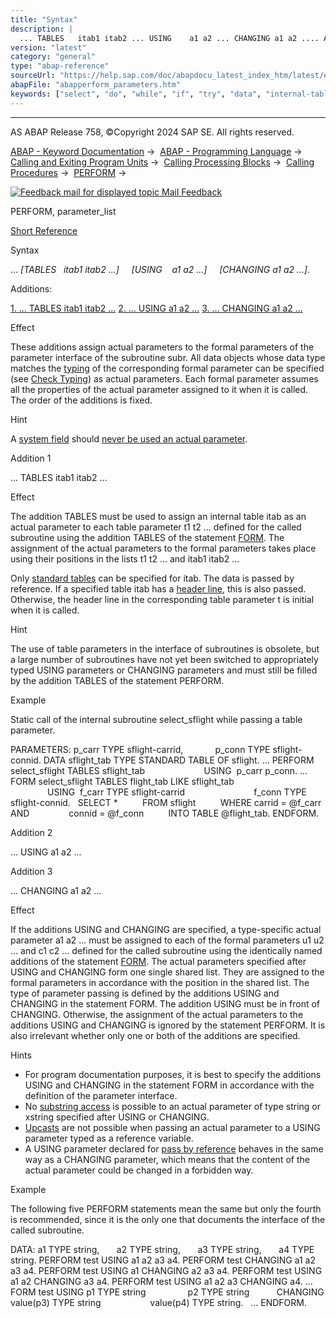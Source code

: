 ```yaml
---
title: "Syntax"
description: |
  ... TABLES   itab1 itab2 ... USING    a1 a2 ... CHANGING a1 a2 .... Additions: 1. ... TABLES itab1 itab2 ...(#!ABAP_ADDITION_1@1@) 2. ... USING a1 a2 ...(#!ABAP_ADDITION_2@2@) 3. ... CHANGING a1 a2 ...(#!ABAP_ADDITION_3@3@) Effect These additions assign actual parame
version: "latest"
category: "general"
type: "abap-reference"
sourceUrl: "https://help.sap.com/doc/abapdocu_latest_index_htm/latest/en-US/abapperform_parameters.htm"
abapFile: "abapperform_parameters.htm"
keywords: ["select", "do", "while", "if", "try", "data", "internal-table", "abapperform", "parameters"]
---
```


* * *

AS ABAP Release 758, ©Copyright 2024 SAP SE. All rights reserved.

[ABAP - Keyword Documentation](https://help.sap.com/doc/abapdocu_latest_index_htm/latest/en-US/abenabap.htm) →  [ABAP - Programming Language](https://help.sap.com/doc/abapdocu_latest_index_htm/latest/en-US/abenabap_reference.htm) →  [Calling and Exiting Program Units](https://help.sap.com/doc/abapdocu_latest_index_htm/latest/en-US/abenabap_execution.htm) →  [Calling Processing Blocks](https://help.sap.com/doc/abapdocu_latest_index_htm/latest/en-US/abencall_processing_blocks.htm) →  [Calling Procedures](https://help.sap.com/doc/abapdocu_latest_index_htm/latest/en-US/abencall_procedures.htm) →  [PERFORM](https://help.sap.com/doc/abapdocu_latest_index_htm/latest/en-US/abapperform.htm) → 

 [![](Mail.gif?object=Mail.gif "Feedback mail for displayed topic") Mail Feedback](mailto:f1_help@sap.com?subject=Feedback%20on%20ABAP%20Documentation&body=Document:%20PERFORM%2C%20parameter_list%2C%20ABAPPERFORM_PARAMETERS%2C%20758%0D%0A%0D%0AError:%0D%0A%0D%0A%0D%0A%0D%0ASuggestion%20for%20improvement:)

PERFORM, parameter\_list

[Short Reference](https://help.sap.com/doc/abapdocu_latest_index_htm/latest/en-US/abapperform_shortref.htm)

Syntax

... *\[*TABLES   itab1 itab2 ...*\]*
    *\[*USING    a1 a2 ...*\]*
    *\[*CHANGING a1 a2 ...*\]*.

Additions:

[1\. ... TABLES itab1 itab2 ...](#!ABAP_ADDITION_1@1@)
[2\. ... USING a1 a2 ...](#!ABAP_ADDITION_2@2@)
[3\. ... CHANGING a1 a2 ...](#!ABAP_ADDITION_3@3@)

Effect

These additions assign actual parameters to the formal parameters of the parameter interface of the subroutine subr. All data objects whose data type matches the [typing](https://help.sap.com/doc/abapdocu_latest_index_htm/latest/en-US/abentyping_glosry.htm "Glossary Entry") of the corresponding formal parameter can be specified (see [Check Typing](https://help.sap.com/doc/abapdocu_latest_index_htm/latest/en-US/abentyping_check.htm)) as actual parameters. Each formal parameter assumes all the properties of the actual parameter assigned to it when it is called. The order of the additions is fixed.

Hint

A [system field](https://help.sap.com/doc/abapdocu_latest_index_htm/latest/en-US/abensystem_field_glosry.htm "Glossary Entry") should [never be used an actual parameter](https://help.sap.com/doc/abapdocu_latest_index_htm/latest/en-US/abenuse_actual_parameters_guidl.htm "Guideline").

Addition 1   

... TABLES itab1 itab2 ...

Effect

The addition TABLES must be used to assign an internal table itab as an actual parameter to each table parameter t1 t2 ... defined for the called subroutine using the addition TABLES of the statement [FORM](https://help.sap.com/doc/abapdocu_latest_index_htm/latest/en-US/abapform.htm). The assignment of the actual parameters to the formal parameters takes place using their positions in the lists t1 t2 ... and itab1 itab2 ...

Only [standard tables](https://help.sap.com/doc/abapdocu_latest_index_htm/latest/en-US/abenstandard_table_glosry.htm "Glossary Entry") can be specified for itab. The data is passed by reference. If a specified table itab has a [header line](https://help.sap.com/doc/abapdocu_latest_index_htm/latest/en-US/abenheader_line_glosry.htm "Glossary Entry"), this is also passed. Otherwise, the header line in the corresponding table parameter t is initial when it is called.

Hint

The use of table parameters in the interface of subroutines is obsolete, but a large number of subroutines have not yet been switched to appropriately typed USING parameters or CHANGING parameters and must still be filled by the addition TABLES of the statement PERFORM.

Example

Static call of the internal subroutine select\_sflight while passing a table parameter.

PARAMETERS: p\_carr TYPE sflight-carrid,
            p\_conn TYPE sflight-connid.
DATA sflight\_tab TYPE STANDARD TABLE OF sflight.
...
PERFORM select\_sflight TABLES sflight\_tab
                       USING  p\_carr p\_conn.
...
FORM select\_sflight TABLES flight\_tab LIKE sflight\_tab
                    USING  f\_carr TYPE sflight-carrid
                           f\_conn TYPE sflight-connid.
  SELECT \*
         FROM sflight
         WHERE carrid = @f\_carr AND
               connid = @f\_conn
         INTO TABLE @flight\_tab.
ENDFORM.

Addition 2   

... USING a1 a2 ...

Addition 3   

... CHANGING a1 a2 ...

Effect

If the additions USING and CHANGING are specified, a type-specific actual parameter a1 a2 ... must be assigned to each of the formal parameters u1 u2 ... and c1 c2 ... defined for the called subroutine using the identically named additions of the statement [FORM](https://help.sap.com/doc/abapdocu_latest_index_htm/latest/en-US/abapform.htm). The actual parameters specified after USING and CHANGING form one single shared list. They are assigned to the formal parameters in accordance with the position in the shared list. The type of parameter passing is defined by the additions USING and CHANGING in the statement FORM. The addition USING must be in front of CHANGING. Otherwise, the assignment of the actual parameters to the additions USING and CHANGING is ignored by the statement PERFORM. It is also irrelevant whether only one or both of the additions are specified.

Hints

-   For program documentation purposes, it is best to specify the additions USING and CHANGING in the statement FORM in accordance with the definition of the parameter interface.
-   No [substring access](https://help.sap.com/doc/abapdocu_latest_index_htm/latest/en-US/abenoffset_length.htm) is possible to an actual parameter of type string or xstring specified after USING or CHANGING.
-   [Upcasts](https://help.sap.com/doc/abapdocu_latest_index_htm/latest/en-US/abenup_cast_glosry.htm "Glossary Entry") are not possible when passing an actual parameter to a USING parameter typed as a reference variable.
-   A USING parameter declared for [pass by reference](https://help.sap.com/doc/abapdocu_latest_index_htm/latest/en-US/abenpass_by_reference_glosry.htm "Glossary Entry") behaves in the same way as a CHANGING parameter, which means that the content of the actual parameter could be changed in a forbidden way.

Example

The following five PERFORM statements mean the same but only the fourth is recommended, since it is the only one that documents the interface of the called subroutine.

DATA: a1 TYPE string,
      a2 TYPE string,
      a3 TYPE string,
      a4 TYPE string.
PERFORM test USING a1 a2 a3 a4.
PERFORM test CHANGING a1 a2 a3 a4.
PERFORM test USING a1 CHANGING a2 a3 a4.
PERFORM test USING a1 a2 CHANGING a3 a4.
PERFORM test USING a1 a2 a3 CHANGING a4.
...
FORM test USING p1 TYPE string
                p2 TYPE string
          CHANGING value(p3) TYPE string
                   value(p4) TYPE string.
  ...
ENDFORM.